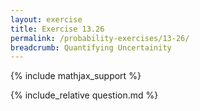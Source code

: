 ```yaml
---
layout: exercise
title: Exercise 13.26
permalink: /probability-exercises/13-26/
breadcrumb: Quantifying Uncertainity
---
```


{% include mathjax_support %}

<div><i class="arrow-up" data-chapter="probability-exercises" data-exercise="ex_26" data-rating="0"></i></div>
{% include_relative question.md %}
